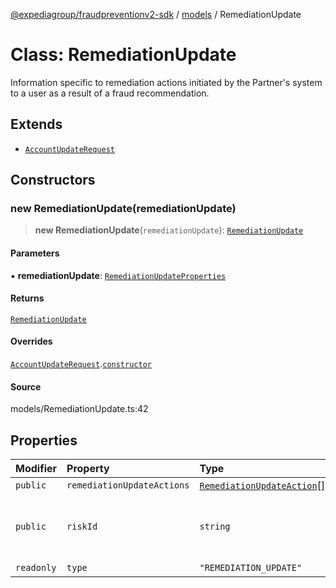 [@expediagroup/fraudpreventionv2-sdk](../../index.md) / [models](../index.md) / RemediationUpdate

# Class: RemediationUpdate

Information specific to remediation actions initiated by the Partner\'s system to a user as a result of a fraud recommendation.

## Extends

- [`AccountUpdateRequest`](AccountUpdateRequest.md)

## Constructors

### new RemediationUpdate(remediationUpdate)

> **new RemediationUpdate**(`remediationUpdate`): [`RemediationUpdate`](RemediationUpdate.md)

#### Parameters

▪ **remediationUpdate**: [`RemediationUpdateProperties`](../interfaces/RemediationUpdateProperties.md)

#### Returns

[`RemediationUpdate`](RemediationUpdate.md)

#### Overrides

[`AccountUpdateRequest`](AccountUpdateRequest.md).[`constructor`](AccountUpdateRequest.md#constructors)

#### Source

models/RemediationUpdate.ts:42

## Properties

| Modifier | Property | Type | Description | Inheritance | Source |
| :------ | :------ | :------ | :------ | :------ | :------ |
| `public` | `remediationUpdateActions` | [`RemediationUpdateAction`](RemediationUpdateAction.md)[] | - | - | models/RemediationUpdate.ts:37 |
| `public` | `riskId` | `string` | The `risk_id` provided by Expedia\'s Fraud Prevention Service in the `AccountScreenResponse`. | [`AccountUpdateRequest`](AccountUpdateRequest.md).`riskId` | models/AccountUpdateRequest.ts:32 |
| `readonly` | `type` | `"REMEDIATION_UPDATE"` | - | - | models/RemediationUpdate.ts:40 |
